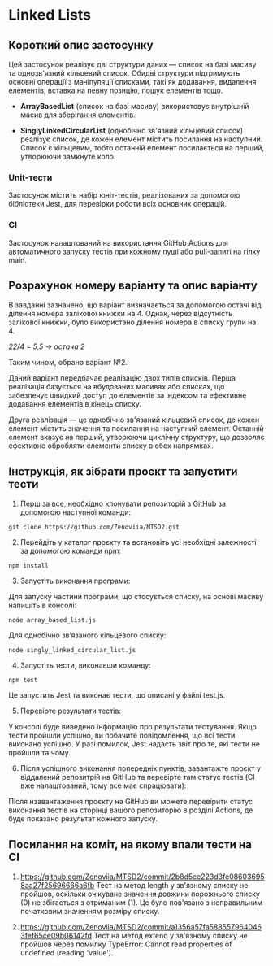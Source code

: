 # Linked Lists

## Короткий опис застосунку

Цей застосунок реалізує дві структури даних — список на базі масиву та однозв'язний кільцевий список. Обидві структури підтримують основні операції з маніпуляції списками, такі як додавання, видалення елементів, вставка на певну позицію, пошук елементів тощо.

- **ArrayBasedList** (список на базі масиву) використовує внутрішній масив для зберігання елементів.

- **SinglyLinkedCircularList** (однобічно зв'язний кільцевий список) реалізує список, де кожен елемент містить посилання на наступний. Список є кільцевим, тобто останній елемент посилається на перший, утворюючи замкнуте коло.

### Unit-тести

Застосунок містить набір юніт-тестів, реалізованих за допомогою бібліотеки Jest, для перевірки роботи всіх основних операцій.

### CI

Застосунок налаштований на використання GitHub Actions для автоматичного запуску тестів при кожному пуші або pull-запиті на гілку main.

## Розрахунок номеру варіанту та опис варіанту

В завданні зазначено, що варіант визначається за допомогою остачі від ділення номера залікової книжки на 4. Однак, через відсутність залікової книжки, було використано ділення номера в списку групи на 4.

*22/4 = 5,5 -> остача 2*

Таким чином, обрано варіант №2.

Даний варіант передбачає реалізацію двох типів списків. Перша реалізація базується на вбудованих масивах або списках, що забезпечує швидкий доступ до елементів за індексом та ефективне додавання елементів в кінець списку.

Друга реалізація — це однобічно зв'язаний кільцевий список, де кожен елемент містить значення та посилання на наступний елемент. Останній елемент вказує на перший, утворюючи циклічну структуру, що дозволяє ефективно обробляти елементи списку в обох напрямках.

## Інструкція, як зібрати проєкт та запустити тести

1. Перш за все, необхідно клонувати репозиторій з GitHub за допомогою наступної команди:

`git clone https://github.com/Zenoviia/MTSD2.git`

2. Перейдіть у каталог проєкту та встановіть усі необхідні залежності за допомогою команди npm:

`npm install`

3. Запустіть виконання програми:

Для запуску частини програми, що стосується списку, на основі масиву напишіть в консолі:

`node array_based_list.js`

Для однобічно зв’язаного кільцевого списку:

`node singly_linked_circular_list.js`

4. Запустіть тести, виконавши команду:

`npm test`

Це запустить Jest та виконає тести, що описані у файлі test.js.

5. Перевірте результати тестів:

У консолі буде виведено інформацію про результати тестування. Якщо тести пройшли успішно, ви побачите повідомлення, що всі тести виконано успішно. У разі помилок, Jest надасть звіт про те, які тести не пройшли та чому.

6. Після успішного виконання попередніх пунктів, завантажте проєкт у віддалений репозитрій на GitHub та перевірте там статус тестів (CI вже налаштований, тому все має спрацювати):

Після нзавантаження проєкту на GitHub ви можете перевірити статус виконання тестів на сторінці вашого репозиторію в розділі Actions, де буде показано результат кожного запуску.

## Посилання на коміт, на якому впали тести на CI

1. https://github.com/Zenoviia/MTSD2/commit/2b8d5ce223d3fe086036958aa27f25696666a6fb
   Тест на метод length у зв'язному списку не пройшов, оскільки очікуване значення довжини порожнього списку (0) не збігається з отриманим (1). Це було пов'язано з неправильним початковим значенням розміру списку.

2. https://github.com/Zenoviia/MTSD2/commit/a1356a57fa5885579640463fef65ce09b06142fd
   Тест на метод extend у зв'язному списку не пройшов через помилку TypeError: Cannot read properties of undefined (reading 'value').

